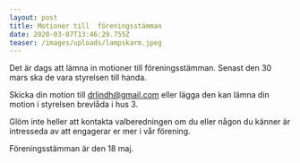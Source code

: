 ```yaml
---
layout: post
title: Motioner till  föreningsstämman
date: 2020-03-07T13:46:29.755Z
teaser: /images/uploads/lampskarm.jpeg
---
```

Det är dags att lämna in motioner till föreningsstämman. Senast den 30 mars ska de vara styrelsen till handa.

Skicka din motion till [drlindh@gmail.com](<mailto: drlindh@gmail.com>) eller lägga den kan lämna din motion i styrelsen brevlåda i hus 3.

Glöm inte heller att kontakta valberedningen om du eller någon du känner är intresseda av att engagerar er mer i vår förening.

Föreningsstämman är den 18 maj.
